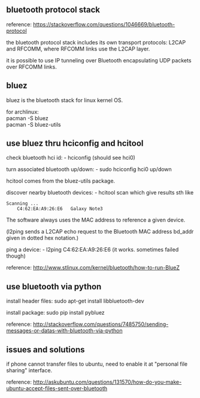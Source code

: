 bluetooth protocol stack
------------------------------------

reference: https://stackoverflow.com/questions/1046669/bluetooth-protocol

the bluetooth protocol stack includes its own transport protocols: L2CAP and RFCOMM,
where RFCOMM links use the L2CAP layer.

it is possible to use IP tunneling over Bluetooth encapsulating UDP packets over RFCOMM links.


bluez
------------------

bluez is the bluetooth stack for linux kernel OS. 

for archlinux:  
pacman -S bluez  
pacman -S bluez-utils

use bluez thru hciconfig and hcitool
---------------------------

check bluetooth hci id:
	- hciconfig (should see hci0)

turn associated bluetooth up/down:
	- sudo hciconfig hci0 up/down

hcitool comes from the bluez-utils package.

discover nearby bluetooth devices:
	- hcitool scan
which give results sth like
```
Scanning ...
	C4:62:EA:A9:26:E6	Galaxy Note3
```

The software always uses the MAC address to reference a given device.

(l2ping sends a L2CAP echo request to the Bluetooth MAC address bd_addr given in dotted hex notation.)

ping a device:
	- l2ping C4:62:EA:A9:26:E6 (it works. sometimes failed though)

reference: http://www.stlinux.com/kernel/bluetooth/how-to-run-BlueZ


use bluetooth via python
---------------------------
install header files:
sudo apt-get install libbluetooth-dev

install package:
sudo pip install pybluez


reference: http://stackoverflow.com/questions/7485750/sending-messages-or-datas-with-bluetooth-via-python


issues and solutions
---------------

if phone cannot transfer files to ubuntu, need to enable it at "personal file sharing" interface.

reference: http://askubuntu.com/questions/131570/how-do-you-make-ubuntu-accept-files-sent-over-bluetooth






